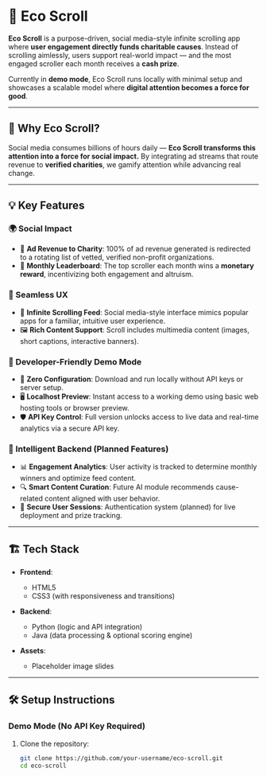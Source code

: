 # 🌱 Eco Scroll

**Eco Scroll** is a purpose-driven, social media-style infinite scrolling app where **user engagement directly funds charitable causes**. Instead of scrolling aimlessly, users support real-world impact — and the most engaged scroller each month receives a **cash prize**.

Currently in **demo mode**, Eco Scroll runs locally with minimal setup and showcases a scalable model where **digital attention becomes a force for good**.

---

## 🌟 Why Eco Scroll?

Social media consumes billions of hours daily — **Eco Scroll transforms this attention into a force for social impact.** By integrating ad streams that route revenue to **verified charities**, we gamify attention while advancing real change.

---

## 💡 Key Features

### 🌍 Social Impact
- 💸 **Ad Revenue to Charity**: 100% of ad revenue generated is redirected to a rotating list of vetted, verified non-profit organizations.
- 🏅 **Monthly Leaderboard**: The top scroller each month wins a **monetary reward**, incentivizing both engagement and altruism.

### 📲 Seamless UX
- 🔄 **Infinite Scrolling Feed**: Social media-style interface mimics popular apps for a familiar, intuitive user experience.
- 🖼️ **Rich Content Support**: Scroll includes multimedia content (images, short captions, interactive banners).

### 🧪 Developer-Friendly Demo Mode
- 🧰 **Zero Configuration**: Download and run locally without API keys or server setup.
- 🖥️ **Localhost Preview**: Instant access to a working demo using basic web hosting tools or browser preview.
- 🛡️ **API Key Control**: Full version unlocks access to live data and real-time analytics via a secure API key.

### 🧠 Intelligent Backend (Planned Features)
- 📊 **Engagement Analytics**: User activity is tracked to determine monthly winners and optimize feed content.
- 🔍 **Smart Content Curation**: Future AI module recommends cause-related content aligned with user behavior.
- 🔐 **Secure User Sessions**: Authentication system (planned) for live deployment and prize tracking.

---

## 🏗️ Tech Stack

- **Frontend**:
  - HTML5  
  - CSS3 (with responsiveness and transitions)

- **Backend**:
  - Python (logic and API integration)  
  - Java (data processing & optional scoring engine)

- **Assets**:
  - Placeholder image slides

---

## 🛠️ Setup Instructions

### Demo Mode (No API Key Required)

1. Clone the repository:
   ```bash
   git clone https://github.com/your-username/eco-scroll.git
   cd eco-scroll
